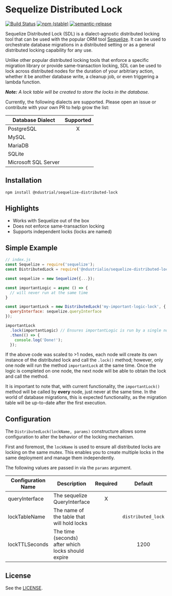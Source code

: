 # Sequelize Distributed Lock

[![Build Status](https://badgen.net/github/release/ndustrialio/sequelize-distributed-lock)](https://github.com/ndustrialio/sequelize-distributed-lock/actions?query=workflow%3ABuild)
[![npm (stable)](https://badgen.net/npm/v/@ndustrial/sequelize-distributed-lock)](https://www.npmjs.com/package/@ndustrial/sequelize-distributed-lock)
[![semantic-release](https://img.shields.io/badge/%20%20%F0%9F%93%A6%F0%9F%9A%80-semantic--release-e10079.svg)](https://github.com/semantic-release/semantic-release)

Sequelize Distributed Lock (SDL) is a dialect-agnostic distributed locking tool that can be used with the popular ORM tool [Sequelize](https://github.com/sequelize/sequelize). It can be used to orchestrate database migrations in a distributed setting or as a general distributed locking capability for any use.

Unlike other popular distributed locking tools that enforce a specific migration library or provide same-transaction locking, SDL can be used to lock across distributed nodes for the duration of your arbitriary action, whether it be another database write, a cleanup job, or even triggering a lambda function.

_**Note:** A lock table will be created to store the locks in the database._

Currently, the following dialects are supported. Please open an issue or contribute with your own PR to help grow the list:

| Database Dialect      | Supported |
| --------------------- |   :---:   |
| PostgreSQL            | X         |
| MySQL                 |           |
| MariaDB               |           |
| SQLite                |           |
| Microsoft SQL Server  |           |

## Installation

```sh
npm install @ndustrial/sequelize-distributed-lock
```

## Highlights

- Works with Sequelize out of the box
- Does not enforce same-transaction locking
- Supports independent locks (locks are named)

## Simple Example

```js
// index.js
const Sequelize = require('sequelize');
const DistributedLock = require('@ndustrialio/sequelize-distributed-lock');

const sequelize = new Sequelize({...});

const importantLogic = async () => {
  // will never run at the same time
}

const importantLock = new DistributedLock('my-important-logic-lock', {
  queryInterface: sequelize.queryInterface
});

importantLock
  .lock(importantLogic) // Ensures importantLogic is run by a single node at a time
  .then(() => {
    console.log('Done!');
  });
```

If the above code was scaled to >1 nodes, each node will create its own instance of the distributed lock and call the `.lock()` method; however, only one node will run the method `importantLock` at the same time. Once the logic is completed on one node, the next node will be able to obtain the lock and call the method.

It is important to note that, with current functionality, the `importantLock()` method will be called by **every** node, just never at the same time. In the world of database migrations, this is expected functionality, as the migration table will be up-to-date after the first execution.

## Configuration

The  `DistributedLock(lockName, params)` constructure allows some configuration to alter the behavior of the locking mechanism.

First and foremost, the `lockName` is used to ensure all distributed locks are locking on the same mutex. This enables you to create multiple locks in the same deployment and manage them independently.

The following values are passed in via the `params` argument.

| Configuration Name | Description                                        | Required | Default            |
| ------------------ | -------------------------------------------------- |   :---:  |        :---:       |
| queryInterface     | The sequelize QueryInterface                       | X        |                    |
| lockTableName      | The name of the table that will hold locks         |          | `distributed_lock` |
| lockTTLSeconds     | The time (seconds) after which locks should expire |          | 1200               |

## License

See the [LICENSE](./LICENSE).